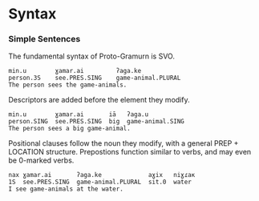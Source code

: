 Syntax
======

### Simple Sentences ###

The fundamental syntax of Proto-Gramurn is SVO.

```
min.u        ɣamar.ai         ʔaga.ke
person.3S    see.PRES.SING    game-animal.PLURAL
The person sees the game-animals.
```

Descriptors are added before the element they modify.

```
min.u        ɣamar.ai       iā   ʔaga.u
person.SING  see.PRES.SING  big  game-animal.SING
The person sees a big game-animal.
```

Positional clauses follow the noun they modify, with a general PREP + LOCATION structure. Prepostions function similar to verbs, and may even be 0-marked verbs.

```
nax ɣamar.ai       ʔaga.ke             aɣix   niɣɾaк
1S  see.PRES.SING  game-animal.PLURAL  sit.0  water
I see game-animals at the water.
```
